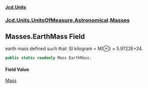 #### [Jcd.Units](index 'index')
### [Jcd.Units.UnitsOfMeasure.Astronomical](Jcd.Units.UnitsOfMeasure.Astronomical 'Jcd.Units.UnitsOfMeasure.Astronomical').[Masses](Masses 'Jcd.Units.UnitsOfMeasure.Astronomical.Masses')

## Masses.EarthMass Field

earth mass defined such that: SI kilogram = M(⊕) × 5.9722E+24.

```csharp
public static readonly Mass EarthMass;
```

#### Field Value
[Mass](Mass 'Jcd.Units.UnitTypes.Mass')